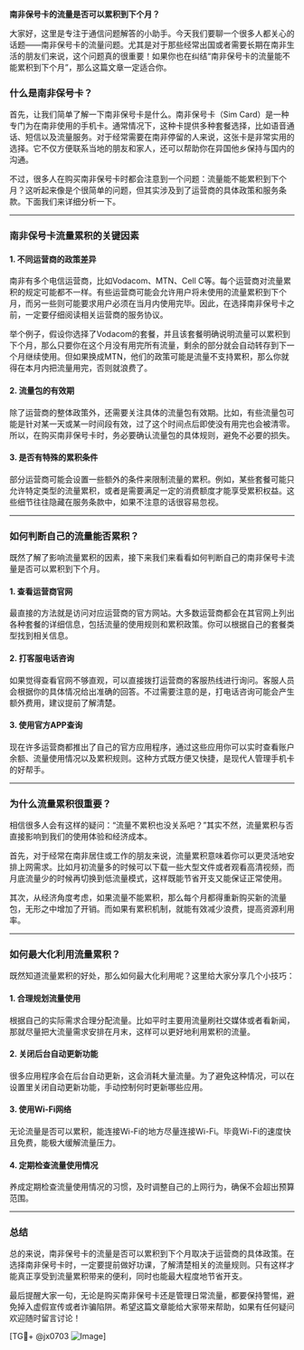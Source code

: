 **南非保号卡的流量是否可以累积到下个月？**

大家好，这里是专注于通信问题解答的小助手。今天我们要聊一个很多人都关心的话题——南非保号卡的流量问题。尤其是对于那些经常出国或者需要长期在南非生活的朋友们来说，这个问题真的很重要！如果你也在纠结“南非保号卡的流量能不能累积到下个月”，那么这篇文章一定适合你。

### **什么是南非保号卡？**
首先，让我们简单了解一下南非保号卡是什么。南非保号卡（Sim Card）是一种专门为在南非使用的手机卡。通常情况下，这种卡提供多种套餐选择，比如语音通话、短信以及流量服务。对于经常需要在南非停留的人来说，这张卡是非常实用的选择。它不仅方便联系当地的朋友和家人，还可以帮助你在异国他乡保持与国内的沟通。

不过，很多人在购买南非保号卡时都会注意到一个问题：流量能不能累积到下个月？这听起来像是个很简单的问题，但其实涉及到了运营商的具体政策和服务条款。下面我们来详细分析一下。

---

### **南非保号卡流量累积的关键因素**

#### **1. 不同运营商的政策差异**
南非有多个电信运营商，比如Vodacom、MTN、Cell C等。每个运营商对流量累积的规定可能都不一样。有些运营商可能会允许用户将未使用的流量累积到下个月，而另一些则可能要求用户必须在当月内使用完毕。因此，在选择南非保号卡之前，一定要仔细阅读相关运营商的服务协议。

举个例子，假设你选择了Vodacom的套餐，并且该套餐明确说明流量可以累积到下个月，那么只要你在这个月没有用完所有流量，剩余的部分就会自动转存到下一个月继续使用。但如果换成MTN，他们的政策可能是流量不支持累积，那么你就得在本月内把流量用完，否则就浪费了。

#### **2. 流量包的有效期**
除了运营商的整体政策外，还需要关注具体的流量包有效期。比如，有些流量包可能是针对某一天或某一时间段有效，过了这个时间点后即使没有用完也会被清零。所以，在购买南非保号卡时，务必要确认流量包的具体规则，避免不必要的损失。

#### **3. 是否有特殊的累积条件**
部分运营商可能会设置一些额外的条件来限制流量的累积。例如，某些套餐可能只允许特定类型的流量累积，或者是需要满足一定的消费额度才能享受累积权益。这些细节往往隐藏在服务条款中，如果不注意的话很容易忽视。

---

### **如何判断自己的流量能否累积？**

既然了解了影响流量累积的因素，接下来我们来看看如何判断自己的南非保号卡流量是否可以累积到下个月。

#### **1. 查看运营商官网**
最直接的方法就是访问对应运营商的官方网站。大多数运营商都会在其官网上列出各种套餐的详细信息，包括流量的使用规则和累积政策。你可以根据自己的套餐类型找到相关信息。

#### **2. 打客服电话咨询**
如果觉得查看官网不够直观，可以直接拨打运营商的客服热线进行询问。客服人员会根据你的具体情况给出准确的回答。不过需要注意的是，打电话咨询可能会产生额外费用，建议提前了解清楚。

#### **3. 使用官方APP查询**
现在许多运营商都推出了自己的官方应用程序，通过这些应用你可以实时查看账户余额、流量使用情况以及累积规则。这种方式既方便又快捷，是现代人管理手机卡的好帮手。

---

### **为什么流量累积很重要？**

相信很多人会有这样的疑问：“流量不累积也没关系吧？”其实不然，流量累积与否直接影响到我们的使用体验和经济成本。

首先，对于经常在南非居住或工作的朋友来说，流量累积意味着你可以更灵活地安排上网需求。比如月初流量多的时候可以下载一些大型文件或者观看高清视频，而月底流量少的时候再切换到低流量模式，这样既能节省开支又能保证正常使用。

其次，从经济角度考虑，如果流量不能累积，那么每个月都得重新购买新的流量包，无形之中增加了开销。而如果有累积机制，就能有效减少浪费，提高资源利用率。

---

### **如何最大化利用流量累积？**

既然知道流量累积的好处，那么如何最大化利用呢？这里给大家分享几个小技巧：

#### **1. 合理规划流量使用**
根据自己的实际需求合理分配流量。比如平时主要用流量刷社交媒体或者看新闻，那就尽量把大流量需求安排在月末，这样可以更好地利用累积的流量。

#### **2. 关闭后台自动更新功能**
很多应用程序会在后台自动更新，这会消耗大量流量。为了避免这种情况，可以在设置里关闭自动更新功能，手动控制何时更新哪些应用。

#### **3. 使用Wi-Fi网络**
无论流量是否可以累积，能连接Wi-Fi的地方尽量连接Wi-Fi。毕竟Wi-Fi的速度快且免费，能极大缓解流量压力。

#### **4. 定期检查流量使用情况**
养成定期检查流量使用情况的习惯，及时调整自己的上网行为，确保不会超出预算范围。

---

### **总结**

总的来说，南非保号卡的流量是否可以累积到下个月取决于运营商的具体政策。在选择南非保号卡时，一定要提前做好功课，了解清楚相关的流量规则。只有这样才能真正享受到流量累积带来的便利，同时也能最大程度地节省开支。

最后提醒大家一句，无论是购买南非保号卡还是管理日常流量，都要保持警惕，避免掉入虚假宣传或者诈骗陷阱。希望这篇文章能给大家带来帮助，如果有任何疑问欢迎随时留言讨论！

[TG💪+ @jx0703 ![Image](https://github.com/user-attachments/assets/dbca1d08-cadb-493c-b0ec-ad6f7a83f270)]